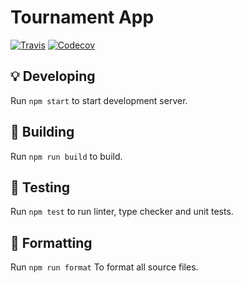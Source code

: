 # Tournament App

[![Travis](https://img.shields.io/travis/phaux/tournament-app)](https://travis-ci.org/phaux/tournament-app)
[![Codecov](https://img.shields.io/codecov/c/gh/phaux/tournament-app)](https://codecov.io/gh/phaux/tournament-app)

## 💡 Developing

Run `npm start` to start development server.

## 🔧 Building

Run `npm run build` to build.

## 🔎 Testing

Run `npm test` to run linter, type checker and unit tests.

## 💅 Formatting

Run `npm run format` To format all source files.
